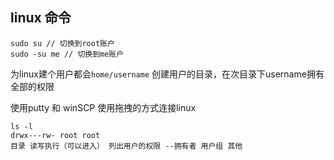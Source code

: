 ## linux 命令

```shell
sudo su // 切换到root账户
sudo -su me // 切换到me账户
```

为linux建个用户都会`home/username` 创建用户的目录，在次目录下username拥有全部的权限

使用putty 和 winSCP 使用拖拽的方式连接linux

```shell
ls -l
drwx---rw- root root
目录 读写执行（可以进入） 列出用户的权限 --拥有者 用户组 其他
```


